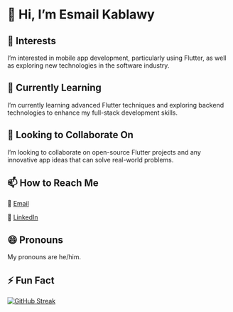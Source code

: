 # 👋 Hi, I’m Esmail Kablawy

## 👀 Interests
I’m interested in mobile app development, particularly using Flutter, as well as exploring new technologies in the software industry.

## 🌱 Currently Learning
I’m currently learning advanced Flutter techniques and exploring backend technologies to enhance my full-stack development skills.

## 💞️ Looking to Collaborate On
I’m looking to collaborate on open-source Flutter projects and any innovative app ideas that can solve real-world problems.

## 📫 How to Reach Me
📧 [Email](esmail.o.kablawy@gmail.com)

💼 [LinkedIn](https://www.linkedin.com/in/esmail-elkablawy-a75048265/)

## 😄 Pronouns
My pronouns are he/him.

## ⚡ Fun Fact
<a href="https://git.io/streak-stats"><img src="https://streak-stats.demolab.com?user=EsmailKablawy&theme=dark" alt="GitHub Streak" /></a>
